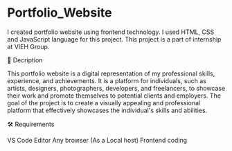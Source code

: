 # Portfolio_Website

I created portfolio website using frontend technology. I used HTML, CSS and JavaScript language for this project. This project is a part of internship at VIEH Group.

📝 Decription

This portfolio website is a digital representation of my professional skills, experience, and achievements. It is a platform for individuals, such as artists, designers, photographers, developers, and freelancers, to showcase their work and promote themselves to potential clients and employers. The goal of the project is to create a visually appealing and professional platform that effectively showcases the individual's skills and abilities.

🛠 Requirements

VS Code Editor
Any browser (As a Local host)
Frontend coding
